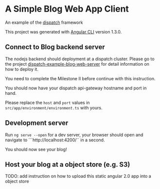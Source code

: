 # A Simple Blog Web App Client

An example of the [dispatch](https://github.com/vmware/dispatch) framework

This project was generated with [Angular CLI](https://github.com/angular/angular-cli) version 1.3.0.

## Connect to Blog backend server

The nodejs backend should deployment at a dispatch cluster.
Please go to the project [dispatch-example-blog-web-server](https://github.com/vmware/dispatch/tree/master/examples/blog) for detail information on how to deploy it.

You need to complete the Milestone II before continue with this instruction.

You should now have your dispatch api-gateway hostname and port in hand.

Please replace the ``host`` and ``port`` values in ``src/app/environment/environment.ts`` with yours.

## Development server

Run `ng serve --open` for a dev server, your browser should open and navigate to ```http://localhost:4200/`` in a second.

You should now see your blog!

## Host your blog at a object store (e.g. S3)

TODO: add instruction on how to upload this static angular 2.0 app into a object store

